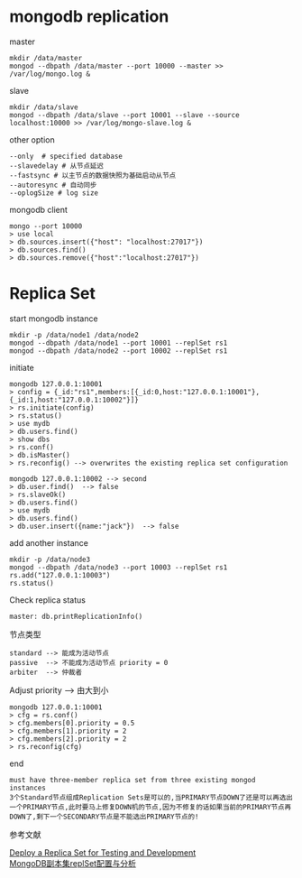 # mongodb replication
master

    mkdir /data/master 
    mongod --dbpath /data/master --port 10000 --master >> /var/log/mongo.log & 
    
slave 
    
    mkdir /data/slave
    mongod --dbpath /data/slave --port 10001 --slave --source localhost:10000 >> /var/log/mongo-slave.log & 
    
other option

    --only  # specified database
    --slavedelay # 从节点延迟
    --fastsync # 以主节点的数据快照为基础启动从节点
    --autoresync # 自动同步
    --oplogSize # log size
    
mongodb client

    mongo --port 10000 
    > use local
    > db.sources.insert({"host": "localhost:27017"})
    > db.sources.find()
    > db.sources.remove({"host":"localhost:27017"})
    
# Replica Set
start mongodb instance

    mkdir -p /data/node1 /data/node2
    mongod --dbpath /data/node1 --port 10001 --replSet rs1 
    mongod --dbpath /data/node2 --port 10002 --replSet rs1 
    
initiate
    
    mongodb 127.0.0.1:10001
    > config = {_id:"rs1",members:[{_id:0,host:"127.0.0.1:10001"},{_id:1,host:"127.0.0.1:10002"}]} 
    > rs.initiate(config)
    > rs.status()
    > use mydb
    > db.users.find()
    > show dbs
    > rs.conf()
    > db.isMaster() 
    > rs.reconfig() --> overwrites the existing replica set configuration 
    
    mongodb 127.0.0.1:10002 --> second
    > db.user.find()  --> false
    > rs.slaveOk()
    > db.users.find()
    > use mydb
    > db.users.find()
    > db.user.insert({name:"jack"})  --> false
    
add another instance

    mkdir -p /data/node3
    mongod --dbpath /data/node3 --port 10003 --replSet rs1
    rs.add("127.0.0.1:10003")
    rs.status()

Check replica status

    master: db.printReplicationInfo()

节点类型

    standard --> 能成为活动节点
    passive  --> 不能成为活动节点 priority = 0
    arbiter  --> 仲裁者

Adjust priority --> 由大到小

    mongodb 127.0.0.1:10001 
    > cfg = rs.conf()
    > cfg.members[0].priority = 0.5
    > cfg.members[1].priority = 2
    > cfg.members[2].priority = 2
    > rs.reconfig(cfg)

end

    must have three-member replica set from three existing mongod instances 
    3个Standard节点组成Replication Sets是可以的,当PRIMARY节点DOWN了还是可以再选出一个PRIMARY节点,此时要马上修复DOWN机的节点,因为不修复的话如果当前的PRIMARY节点再DOWN了,剩下一个SECONDARY节点是不能选出PRIMARY节点的! 
 
参考文献

[Deploy a Replica Set for Testing and Development](http://docs.mongodb.org/manual/tutorial/deploy-replica-set-for-testing/)  
[MongoDB副本集replSet配置与分析](http://blog.csdn.net/irelandken/article/details/8003315)
